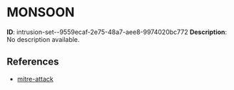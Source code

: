 # MONSOON

**ID**: intrusion-set--9559ecaf-2e75-48a7-aee8-9974020bc772
**Description**: No description available.

## References
- [mitre-attack](https://attack.mitre.org/groups/G0042)
